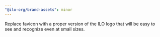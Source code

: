 ```yaml
---
"@ilo-org/brand-assets": minor
---
```


Replace favicon with a proper version of the ILO logo that will be easy to see and recognize even at small sizes.
